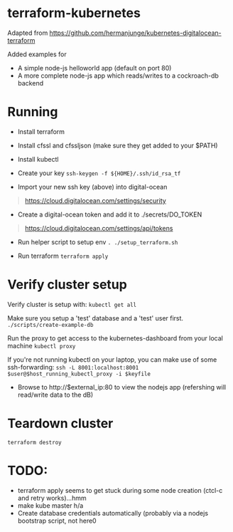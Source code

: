 # terraform-kubernetes
Adapted from https://github.com/hermanjunge/kubernetes-digitalocean-terraform

Added examples for
* A simple node-js helloworld app (default on port 80)
* A more complete node-js app which reads/writes to a cockroach-db backend

# Running

* Install terraform
* Install cfssl and cfssljson (make sure they get added to your $PATH)
* Install kubectl 

* Create your key
```ssh-keygen -f ${HOME}/.ssh/id_rsa_tf```

* Import your new ssh key (above) into digital-ocean
> https://cloud.digitalocean.com/settings/security

* Create a digital-ocean token and add it to ./secrets/DO_TOKEN
> https://cloud.digitalocean.com/settings/api/tokens

* Run helper script to setup env
```. ./setup_terraform.sh```

* Run terraform
```terraform apply```

# Verify cluster setup

Verify cluster is setup with:
```kubectl get all```

Make sure you setup a 'test' database and a 'test' user first.
```./scripts/create-example-db```

Run the proxy to get access to the kubernetes-dashboard from your local machine
```kubectl proxy```

If you're not running kubectl on your laptop, you can make use of some ssh-forwarding:
```ssh -L 8001:localhost:8001 $user@$host_running_kubectl_proxy -i $keyfile```

* Browse to http://$external_ip:80 to view the nodejs app (refershing will read/write data to the dB)

# Teardown cluster
```terraform destroy```

# TODO:
* terraform apply seems to get stuck during some node creation (ctcl-c and retry works)...hmm
* make kube master h/a 
* Create database credentials automatically (probably via a nodejs bootstrap script, not here0

